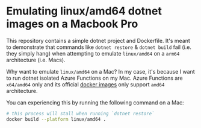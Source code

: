 # Emulating linux/amd64 dotnet images on a Macbook Pro

This repository contains a simple dotnet project and Dockerfile. It's meant to demonstrate that commands like `dotnet restore` & `dotnet build` fail (i.e. they simply hang) when attempting to emulate `linux/amd64` on a `arm64` architecture (i.e. Macs).

Why want to emulate `linux/amd64` on a Mac? In my case, it's because I want to run dotnet isolated Azure Functions on my Mac. Azure Functions are `x64/amd64` only and its official [docker images](https://hub.docker.com/_/microsoft-azure-functions-dotnet-isolated) only support `amd64` architecture.

You can experiencing this by running the following command on a Mac:

```bash
# this process will stall when running `dotnet restore`
docker build --platform linux/amd64 .
```